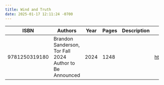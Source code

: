 ```yaml
---
title: Wind and Truth
date: 2025-01-17 12:11:24 -0700
---
```


| ISBN        | Authors      | Year    | Pages    | Description    | URL   |
| ----------- | ------------ | ------- | -------- | -------------- | ----- |
| 9781250319180  | Brandon Sanderson, Tor Fall 2024 Author to Be Announced| 2024| 1248| |https://openlibrary.org/books/OL50789375M/Wind_and_Truth|    